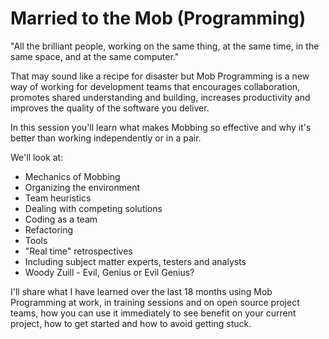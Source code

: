 # Married to the Mob (Programming)

"All the brilliant people, working on the same thing, at the same time, in the same space, and at the same computer."

That may sound like a recipe for disaster but Mob Programming is a new way of working for development teams 
that encourages collaboration, promotes shared understanding and building, increases productivity and improves the quality 
of the software you deliver.

In this session you'll learn what makes Mobbing so effective and why it's better than working independently or in a pair.

We'll look at:

* Mechanics of Mobbing
* Organizing the environment
* Team heuristics
* Dealing with competing solutions
* Coding as a team
* Refactoring
* Tools
* "Real time" retrospectives
* Including subject matter experts, testers and analysts
* Woody Zuill - Evil, Genius or Evil Genius?

I'll share what I have learned over the last 18 months using Mob Programming at work, in training sessions and on open source 
project teams, how you can use it immediately to see benefit on your current project, how to get started and how to avoid 
getting stuck. 
